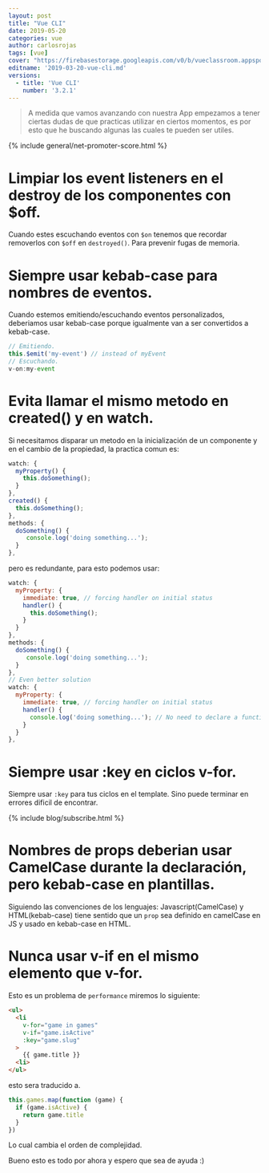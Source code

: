 ```yaml
---
layout: post
title: "Vue CLI"
date: 2019-05-20
categories: vue
author: carlosrojas
tags: [vue]
cover: "https://firebasestorage.googleapis.com/v0/b/vueclassroom.appspot.com/o/2019-02-07-vue-mejores-practicas%2Fcover.png?alt=media&token=e8669a77-f503-40ed-bbf6-1cef3a9b5fa9"
editname: '2019-03-20-vue-cli.md'
versions:
  - title: 'Vue CLI'
    number: '3.2.1'
---
```


> A medida que vamos avanzando con nuestra App empezamos a tener ciertas dudas de que practicas utilizar en ciertos momentos, es por esto que he buscando algunas las cuales te pueden ser utiles.

<amp-img width="810" height="450" layout="responsive" src="https://firebasestorage.googleapis.com/v0/b/vueclassroom.appspot.com/o/2019-02-07-vue-mejores-practicas%2Fcover.png?alt=media&token=e8669a77-f503-40ed-bbf6-1cef3a9b5fa9"></amp-img>

{% include general/net-promoter-score.html %}

# Limpiar los event listeners en el destroy de los componentes con $off.

Cuando estes escuchando eventos con `$on` tenemos que recordar removerlos con `$off` en `destroyed()`. Para prevenir fugas de memoria.

# Siempre usar kebab-case para nombres de eventos.

Cuando estemos emitiendo/escuchando eventos personalizados, deberiamos usar kebab-case porque igualmente van a ser convertidos a kebab-case.

```js
// Emitiendo.
this.$emit('my-event') // instead of myEvent
// Escuchando.
v-on:my-event
```

# Evita llamar el mismo metodo en created() y en watch.

Si necesitamos disparar un metodo en la inicialización de un componente y en el cambio de la propiedad, la practica comun es:

```js
watch: {
  myProperty() {
    this.doSomething();
  }
},
created() {
  this.doSomething();
},
methods: {
  doSomething() {
     console.log('doing something...');
  }
},
```

pero es redundante, para esto podemos usar:

```js
watch: {
  myProperty: {
    immediate: true, // forcing handler on initial status
    handler() {
      this.doSomething();
    }
  }
},
methods: {
  doSomething() {
     console.log('doing something...');
  }
},
// Even better solution
watch: {
  myProperty: {
    immediate: true, // forcing handler on initial status
    handler() {
      console.log('doing something...'); // No need to declare a function on methods for 1 use case
    }
  }
},
```

# Siempre usar :key en ciclos v-for.

Siempre usar `:key` para tus ciclos en el template. Sino puede terminar en errores dificil de encontrar.

{% include blog/subscribe.html %}

# Nombres de props deberian usar CamelCase durante la declaración, pero kebab-case en plantillas.

Siguiendo las convenciones de los lenguajes: Javascript(CamelCase) y HTML(kebab-case) tiene sentido que un `prop` sea definido en camelCase en JS y usado en kebab-case en HTML.

# Nunca usar v-if en el mismo elemento que v-for.

Esto es un problema de `performance` miremos lo siguiente:

```html
<ul>
  <li
    v-for="game in games"
    v-if="game.isActive"
    :key="game.slug"
  >
    {{ game.title }}
  <li>
</ul>
```

esto sera traducido a.

```js
this.games.map(function (game) {
  if (game.isActive) {
    return game.title
  }
})
```

Lo cual cambia el orden de complejidad.


Bueno esto es todo por ahora y espero que sea de ayuda :)